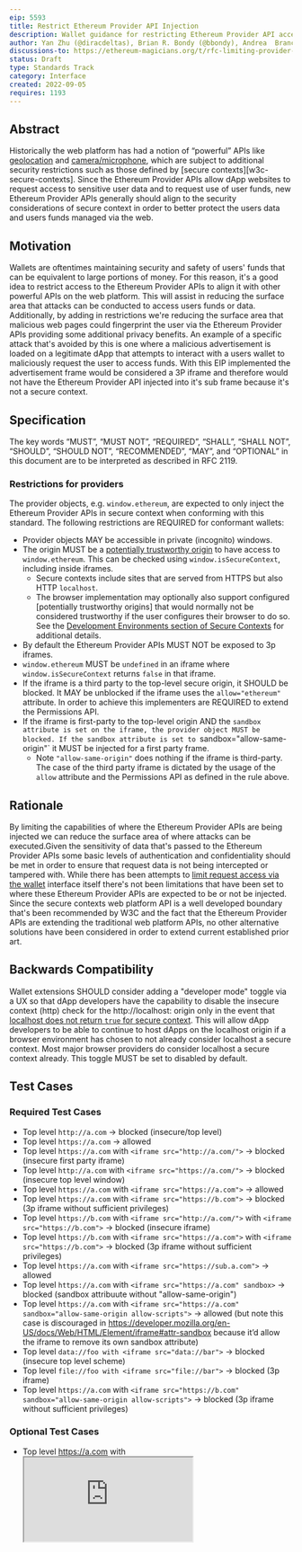 ```yaml
---
eip: 5593
title: Restrict Ethereum Provider API Injection
description: Wallet guidance for restricting Ethereum Provider API access to secure contexts for improved privacy and security for wallet users.
author: Yan Zhu (@diracdeltas), Brian R. Bondy (@bbondy), Andrea  Brancaleoni (@thypon), Kyle Den Hartog (@kdenhartog)
discussions-to: https://ethereum-magicians.org/t/rfc-limiting-provider-object-injection-to-secure-contexts/10670
status: Draft
type: Standards Track
category: Interface
created: 2022-09-05
requires: 1193
---
```


## Abstract

Historically the web platform has had a notion of “powerful” APIs like [geolocation][w3c-geolocation] and [camera/microphone][w3c-mediastreams], which are subject to additional security restrictions such as those defined by [secure contexts][w3c-secure-contexts]. Since the Ethereum Provider APIs allow dApp websites to request access to sensitive user data and to request use of user funds, new Ethereum Provider APIs generally should align to the security considerations of secure context in order to better protect the users data and users funds managed via the web.

## Motivation

Wallets are oftentimes maintaining security and safety of users' funds that can be equivalent to large portions of money. For this reason, it's a good idea to restrict access to the Ethereum Provider APIs to align it with other powerful APIs on the web platform. This will assist in reducing the surface area that attacks can be conducted to access users funds or data. Additionally, by adding in restrictions we're reducing the surface area that malicious web pages could fingerprint the user via the Ethereum Provider APIs providing some additional privacy benefits. An example of a specific attack that's avoided by this is one where a malicious advertisement is loaded on a legitimate dApp that attempts to interact with a users wallet to maliciously request the user to access funds. With this EIP implemented the advertisement frame would be considered a 3P iframe and therefore would not have the Ethereum Provider API injected into it's sub frame because it's not a secure context.

## Specification

The key words “MUST”, “MUST NOT”, “REQUIRED”, “SHALL”, “SHALL NOT”, “SHOULD”, “SHOULD NOT”, “RECOMMENDED”, “MAY”, and “OPTIONAL” in this document are to be interpreted as described in RFC 2119.

### Restrictions for providers

The provider objects, e.g. `window.ethereum`, are expected to only inject the Ethereum Provider APIs in secure context when conforming with this standard. The following restrictions are REQUIRED for conformant wallets:

- Provider objects MAY be accessible in private (incognito) windows.
- The origin MUST be a [potentially trustworthy origin][w3c-secure-context-trustworthy-origin] to have access to `window.ethereum`. This can be checked using `window.isSecureContext`, including inside iframes.
    - Secure contexts include sites that are served from HTTPS but also HTTP `localhost`. 
    - The browser implementation may optionally also support configured [potentially trustworthy origins] that would normally not be considered trustworthy if the user configures their browser to do so. See the [Development Environments section of Secure Contexts][w3c-secure-context-dev-env] for additional details.
- By default the Ethereum Provider APIs MUST NOT be exposed to 3p iframes.
- `window.ethereum` MUST be `undefined` in an iframe where `window.isSecureContext` returns `false` in that iframe.
- If the iframe is a third party to the top-level secure origin, it SHOULD be blocked. It MAY be unblocked if the iframe uses the `allow="ethereum"` attribute. In order to achieve this implementers are REQUIRED to extend the Permissions API.
- If the iframe is first-party to the top-level origin AND the `sandbox attribute is set on the iframe, the provider object MUST be blocked. If the sandbox attribute is set to `sandbox="allow-same-origin"` it MUST be injected for a first party frame.
    - Note `"allow-same-origin"` does nothing if the iframe is third-party. The case of the third party iframe is dictated by the usage of the `allow` attribute and the Permissions API as defined in the rule above.

## Rationale

By limiting the capabilities of where the Ethereum Provider APIs are being injected we can reduce the surface area of where attacks can be executed.Given the sensitivity of data that's passed to the Ethereum Provider APIs some basic levels of authentication and confidentiality should be met in order to ensure that request data is not being intercepted or tampered with. While there has been attempts to [limit request access via the wallet](./eip-2255.md) interface itself there's not been limitations that have been set to where these Ethereum Provider APIs are expected to be or not be injected. Since the secure contexts web platform API is a well developed boundary that's been recommended by W3C and the fact that the Ethereum Provider APIs are extending the traditional web platform APIs, no other alternative solutions have been considered in order to extend current established prior art.


## Backwards Compatibility

Wallet extensions SHOULD consider adding a "developer mode" toggle via a UX so that dApp developers have the capability to disable the insecure context (http) check for the http://localhost:<any-port> origin only in the event that [localhost does not return `true` for secure context][w3c-secure-context-localhost]. This will allow dApp developers to be able to continue to host dApps on the localhost origin if a browser environment has chosen to not already consider localhost a secure context. Most major browser providers do consider localhost a secure context already. This toggle MUST be set to disabled by default.

## Test Cases

### Required Test Cases

- Top level `http://a.com` -> blocked (insecure/top level)
- Top level `https://a.com` -> allowed
- Top level `https://a.com` with `<iframe src="http://a.com/">` -> blocked (insecure first party iframe)
- Top level `http://a.com` with `<iframe src="https://a.com/">` -> blocked (insecure top level window)
- Top level `https://a.com` with `<iframe src="https://a.com">` -> allowed
- Top level `https://a.com` with `<iframe src="https://b.com">` -> blocked (3p iframe without sufficient privileges)
- Top level `https://b.com` with `<iframe src="http://a.com/">` with `<iframe src="https://b.com">` -> blocked (insecure iframe)
- Top level `https://b.com` with `<iframe src="https://a.com">` with `<iframe src="https://b.com">` -> blocked (3p iframe without sufficient privileges)
- Top level `https://a.com` with `<iframe src="https://sub.a.com">` -> allowed
- Top level `https://a.com` with `<iframe src="https://a.com" sandbox>` -> blocked (sandbox attribuute without "allow-same-origin")
- Top level `https://a.com` with `<iframe src="https://a.com" sandbox="allow-same-origin allow-scripts">` -> allowed (but note this case is discouraged in https://developer.mozilla.org/en-US/docs/Web/HTML/Element/iframe#attr-sandbox because it’d allow the iframe to remove its own sandbox attribute)
- Top level `data://foo with <iframe src="data://bar">` -> blocked (insecure top level scheme)
- Top level `file://foo with <iframe src="file://bar">` -> blocked (3p iframe)
- Top level `https://a.com` with `<iframe src="https://b.com" sandbox="allow-same-origin allow-scripts">` -> blocked (3p iframe without sufficient privileges)

### Optional Test Cases

- Top level https://a.com with <iframe src="https://b.com" allow="ethereum"> -> allowed (3P iframe because "allow" attribute in use)

## Reference Implementation

Test suite link needs to be created and linked here still.

## Security Considerations

### User Enables Developer Mode 

Oftentimes developers require the ability to develop dApps locally in order to test their website and develop while hosting their dApp on http://localhost. In this case localhost would be blocked and compatibility issues would arise when developing a dApp locally. In order to increase compatibility for dApp developers a toggle to disable the check for the localhost can be considered. If this were to be extended beyond the localhost origin it could be used as a means to convince users to enable developer mode in order to subvert the guards put in place by this EIP. Therefore, implementations should be cautious when extending this developer toggle beyond the scope of the localhost origin.

## Copyright

Copyright and related rights waived via [CC0](../LICENSE.md).

[w3c-mediastreams]: https://www.w3.org/TR/mediacapture-streams/
[w3c-geolocation]: https://www.w3.org/TR/geolocation/
[w3c-secure-context]: https://www.w3.org/TR/secure-contexts/
[w3c-secure-context-localhost]: https://www.w3.org/TR/secure-contexts/#localhost
[w3c-secure-context-dev-env]: https://www.w3.org/TR/secure-contexts/#development-environments
[w3c-secure-context-trustworthy-origin]: https://www.w3.org/TR/secure-contexts/#is-origin-trustworthy
[eip-2255]: ./eip-2255